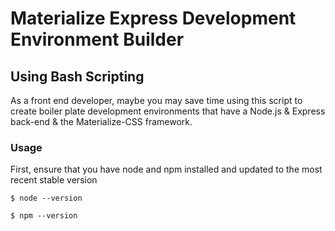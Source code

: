 # Materialize Express Development Environment Builder
## Using Bash Scripting

As a front end developer, maybe you may save time using this script to create boiler plate development environments that have a Node.js & Express back-end & the Materialize-CSS framework.

### Usage
First, ensure that you have node and npm installed and updated to the most recent stable version

    $ node --version

    $ npm --version
